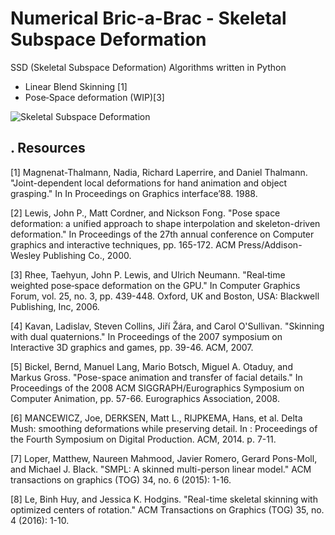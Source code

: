 # Numerical Bric-a-Brac - Skeletal Subspace Deformation
SSD (Skeletal Subspace Deformation) Algorithms written in Python

- Linear Blend Skinning [1]
- Pose‐Space deformation (WIP)[3]

![Skeletal Subspace Deformation](https://github.com/vincentbonnetcg/Numerical-Bric-a-Brac/blob/master/img/linear_blend_skinning.gif)

## . Resources

[1] Magnenat-Thalmann, Nadia, Richard Laperrire, and Daniel Thalmann. "Joint-dependent local deformations for hand animation and object grasping." In In Proceedings on Graphics interface’88. 1988.

[2] Lewis, John P., Matt Cordner, and Nickson Fong. "Pose space deformation: a unified approach to shape interpolation and skeleton-driven deformation." In Proceedings of the 27th annual conference on Computer graphics and interactive techniques, pp. 165-172. ACM Press/Addison-Wesley Publishing Co., 2000.

[3] Rhee, Taehyun, John P. Lewis, and Ulrich Neumann. "Real‐time weighted pose‐space deformation on the GPU." In Computer Graphics Forum, vol. 25, no. 3, pp. 439-448. Oxford, UK and Boston, USA: Blackwell Publishing, Inc, 2006.

[4] Kavan, Ladislav, Steven Collins, Jiří Žára, and Carol O'Sullivan. "Skinning with dual quaternions." In Proceedings of the 2007 symposium on Interactive 3D graphics and games, pp. 39-46. ACM, 2007.

[5] Bickel, Bernd, Manuel Lang, Mario Botsch, Miguel A. Otaduy, and Markus Gross. "Pose-space animation and transfer of facial details." In Proceedings of the 2008 ACM SIGGRAPH/Eurographics Symposium on Computer Animation, pp. 57-66. Eurographics Association, 2008.

[6] MANCEWICZ, Joe, DERKSEN, Matt L., RIJPKEMA, Hans, et al. Delta Mush: smoothing deformations while preserving detail. In : Proceedings of the Fourth Symposium on Digital Production. ACM, 2014. p. 7-11.

[7] Loper, Matthew, Naureen Mahmood, Javier Romero, Gerard Pons-Moll, and Michael J. Black. "SMPL: A skinned multi-person linear model." ACM transactions on graphics (TOG) 34, no. 6 (2015): 1-16.

[8] Le, Binh Huy, and Jessica K. Hodgins. "Real-time skeletal skinning with optimized centers of rotation." ACM Transactions on Graphics (TOG) 35, no. 4 (2016): 1-10.
